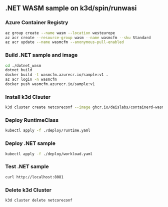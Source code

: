 
## .NET WASM sample on k3d/spin/runwasi 

### Azure Container Registry

```bash
az group create --name wasm --location westeurope
az acr create --resource-group wasm --name wasmcfm --sku Standard
az acr update --name wasmcfm --anonymous-pull-enabled
```

### Build .NET sample and image

```bash	
cd ./dotnet_wasm
dotnet build
docker build -t wasmcfm.azurecr.io/sample:v1 .
az acr login -n wasmcfm
docker push wasmcfm.azurecr.io/sample:v1
```

### Install k3d Clsuter

```bash
k3d cluster create netcoreconf --image ghcr.io/deislabs/containerd-wasm-shims/examples/k3d:latest -p "8081:80@loadbalancer" --agents 2
```

### Deploy RuntimeClass

```bash
kubectl apply -f ./deploy/runtime.yaml
```

### Deploy .NET sample

```bash
kubectl apply -f ./deploy/workload.yaml
```

### Test .NET sample

```bash
curl http://localhost:8081
```

### Delete k3d Cluster

```bash
k3d cluster delete netcoreconf
```
